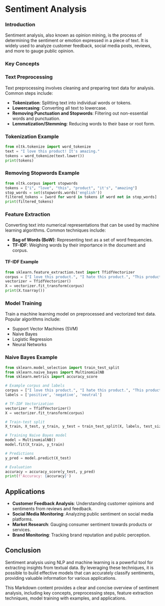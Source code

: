 # Sentiment Analysis

### Introduction

Sentiment analysis, also known as opinion mining, is the process of determining the sentiment or emotion expressed in a piece of text. It is widely used to analyze customer feedback, social media posts, reviews, and more to gauge public opinion.

### Key Concepts

### Text Preprocessing

Text preprocessing involves cleaning and preparing text data for analysis. Common steps include:
- **Tokenization**: Splitting text into individual words or tokens.
- **Lowercasing**: Converting all text to lowercase.
- **Removing Punctuation and Stopwords**: Filtering out non-essential words and punctuation.
- **Lemmatization/Stemming**: Reducing words to their base or root form.

### Tokenization Example

```python
from nltk.tokenize import word_tokenize
text = "I love this product! It's amazing."
tokens = word_tokenize(text.lower())
print(tokens)
```

### Removing Stopwords Example

```python
from nltk.corpus import stopwords
tokens = ["i", "love", "this", "product", "it's", "amazing"]
stop_words = set(stopwords.words('english'))
filtered_tokens = [word for word in tokens if word not in stop_words]
print(filtered_tokens)
```

### Feature Extraction

Converting text into numerical representations that can be used by machine learning algorithms. Common techniques include:
- **Bag of Words (BoW)**: Representing text as a set of word frequencies.
- **TF-IDF**: Weighing words by their importance in the document and corpus.

#### TF-IDF Example

```python
from sklearn.feature_extraction.text import TfidfVectorizer
corpus = ["I love this product.", "I hate this product.", "This product is okay."]
vectorizer = TfidfVectorizer()
X = vectorizer.fit_transform(corpus)
print(X.toarray())
```

### Model Training

Train a machine learning model on preprocessed and vectorized text data. Popular algorithms include:
- Support Vector Machines (SVM)
- Naive Bayes
- Logistic Regression
- Neural Networks

### Naive Bayes Example

```python
from sklearn.model_selection import train_test_split
from sklearn.naive_bayes import MultinomialNB
from sklearn.metrics import accuracy_score

# Example corpus and labels
corpus = ["I love this product.", "I hate this product.", "This product is okay."]
labels = ['positive', 'negative', 'neutral']

# TF-IDF Vectorization
vectorizer = TfidfVectorizer()
X = vectorizer.fit_transform(corpus)

# Train-test split
X_train, X_test, y_train, y_test = train_test_split(X, labels, test_size=0.25, random_state=42)

# Training Naive Bayes model
model = MultinomialNB()
model.fit(X_train, y_train)

# Predictions
y_pred = model.predict(X_test)

# Evaluation
accuracy = accuracy_score(y_test, y_pred)
print(f'Accuracy: {accuracy}')
```

## Applications

- **Customer Feedback Analysis**: Understanding customer opinions and sentiments from reviews and feedback.
- **Social Media Monitoring**: Analyzing public sentiment on social media platforms.
- **Market Research**: Gauging consumer sentiment towards products or services.
- **Brand Monitoring**: Tracking brand reputation and public perception.

## Conclusion

Sentiment analysis using NLP and machine learning is a powerful tool for extracting insights from textual data. By leveraging these techniques, it is possible to build effective models that can accurately classify sentiments, providing valuable information for various applications.


This Markdown content provides a clear and concise overview of sentiment analysis, including key concepts, preprocessing steps, feature extraction techniques, model training with examples, and applications.
